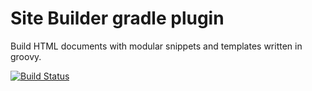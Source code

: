 # Site Builder gradle plugin

Build HTML documents with modular snippets and templates written in groovy.

[![Build Status](https://travis-ci.org/metahelicase/site-builder.svg)](https://travis-ci.org/metahelicase/site-builder)
